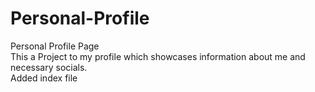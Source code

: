 # Personal-Profile
Personal Profile Page
<br>
This a Project to my profile which showcases information about me and necessary socials.
<br>
Added index file
